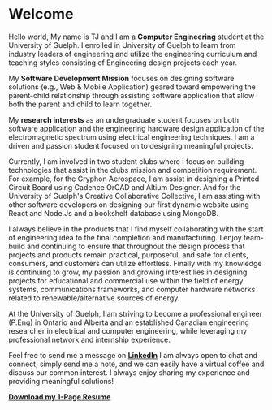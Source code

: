 # Welcome

Hello world, My name is TJ and I am a **Computer Engineering** student at the University of Guelph. I enrolled in University of Guelph to learn from industry leaders of engineering and utilize the engineering curriculum and teaching styles consisting of Engineering design projects each year.

My **Software Development Mission** focuses on designing software solutions (e.g., Web & Mobile Application) geared toward empowering the parent-child relationship through assisting software application that allow both the parent and child to learn together.

My **research interests** as an undergraduate student focuses on both software application and the engineering hardware design application of the electromagnetic spectrum using electrical engineering techniques. I am a driven and passion student focused on to designing meaningful projects. 

Currently, I am involved in two student clubs where I focus on building technologies that assist in the clubs mission and competition requirement. For example, for the Gryphon Aerospace, I am assist in designing a Printed Circuit Board using Cadence OrCAD and Altium Designer. And for the University of Guelph's Creative Collaborative Collective, I am assisting with other software developers on designing our first dynamic website using React and Node.Js and a bookshelf database using MongoDB.


I always believe in the products that I find myself collaborating with the start of engineering idea to the final completion and manufacturing. I enjoy team-build and continuing to ensure that throughout the design process that projects and products remain practical, purposeful, and safe for clients, consumers, and customers can utilize effortless. Finally with my knowledge is continuing to grow, my passion and growing interest lies in designing projects for educational and commercial use within the field of energy systems, communications frameworks, and computer hardware networks related to renewable/alternative sources of energy. 

<!-- Prior to attending the University of Guelph, I completed my Honours Bachelor of Science (B.Sc) degree from McMaster University in **Mathematics and Statistics**. During my tenure in McMaster University's Mathematics & Statistics Program, key courses and studies remained as a focus in my studies. These courses were Data Science, Data Visualization, Machine Learning, and Computational Statistics using R, and Mathematical Modelling using C and Python. Finally, many of my extracurricular activities were aimed in mentoring first year international science, mathematics, and business students. -->

At the University of Guelph, I am striving to become a professional engineer (P.Eng) in Ontario and Alberta and an established Canadian engineering researcher in electrical and computer engineering, while leveraging my professional network and internship experience.

Feel free to send me a message on [**LinkedIn**](https://www.linkedin.com/in/t-j-prescod-heath-bb9697284/)  I am always open to chat and connect, simply send me a note, and we can easily have a virtual coffee and discuss our common interest. I always enjoy sharing my experience and providing meaningful solutions!


[**Download my 1-Page Resume**](assets/Tevin_Resume_Aero.pdf)





[//]: # (**Download my resume** &#40;[here]&#40;"C:\Users\tevin\PycharmProjects\AwesomeWebsite\docs\assets\Tevin_Resume_Aero.pdf"&#41;&#41;)

[//]: # (For full documentation visit [mkdocs.org]&#40;https://www.mkdocs.org&#41;.)

[//]: # ()
[//]: # (## Commands)

[//]: # ()
[//]: # (* `mkdocs new [dir-name]` - Create a new project.)

[//]: # (* `mkdocs serve` - Start the live-reloading docs server.)

[//]: # (* `mkdocs build` - Build the documentation site.)

[//]: # (* `mkdocs -h` - Print help message and exit.)

[//]: # ()
[//]: # (## Project layout)

[//]: # ()
[//]: # (    mkdocs.yml    # The configuration file.)

[//]: # (    docs/)

[//]: # (        index.md  # The documentation homepage.)

[//]: # (        ...       # Other markdown pages, images and other files.)

